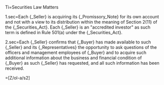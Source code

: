Ti=Securities Law Matters

1.sec=Each {_Seller} is acquiring its {_Promissory_Note} for its own account and not with a view to its distribution within the meaning of Section 2(11) of the {_Securities_Act}.  Each {_Seller} is an "accredited investor" as such term is defined in Rule 501(a) under the {_Securities_Act}.

2.sec=Each {_Seller} confirms that {_Buyer} has made available to such {_Seller} and its {_Representatives} the opportunity to ask questions of the officers and management employees of {_Buyer} and to acquire such additional information about the business and financial condition of {_Buyer} as such {_Seller} has requested, and all such information has been received.

=[Z/ol-a/s2]
